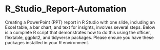 # R_Studio_Report-Automation
Creating a PowerPoint (PPT) report in R Studio with one slide, including an Excel table, a bar chart, and text for insights, involves several steps. Below is a complete R script that demonstrates how to do this using the officer, flextable, ggplot2, and tidyverse packages. Please ensure you have these packages installed in your R environment.
